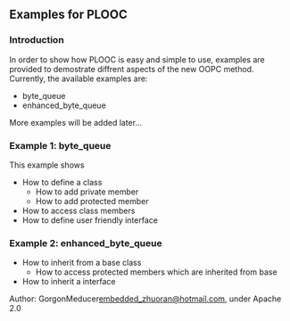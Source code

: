 ## Examples for PLOOC
### Introduction
In order to show how PLOOC is easy and simple to use, examples are provided to demostrate diffrent aspects of the new OOPC method. Currently, the available examples are:

- byte_queue
- enhanced_byte_queue
 
More examples will be added later...

### Example 1: byte_queue
This example shows
- How to define a class
    - How to add private member
    - How to add protected member
- How to access class members
- How to define user friendly interface

### Example 2: enhanced_byte_queue
- How to inherit from a base class
    - How to access protected members which are inherited from base
- How to inherit a interface

Author:  GorgonMeducer<embedded_zhuoran@hotmail.com>,  under Apache 2.0


